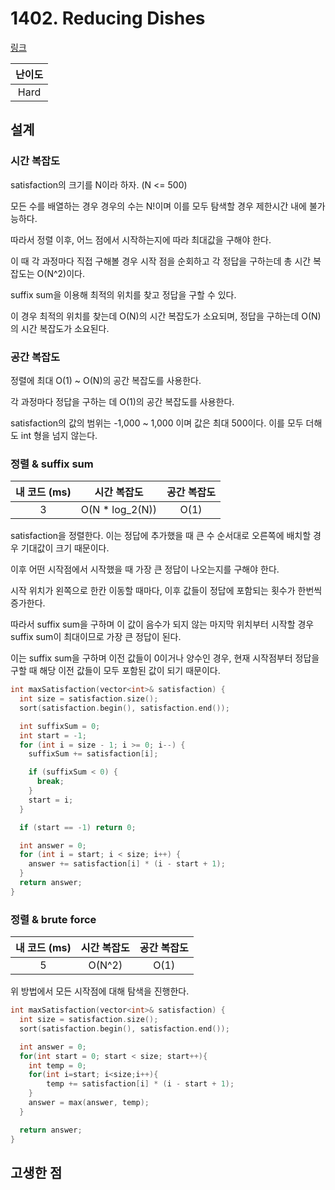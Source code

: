 # 1402. Reducing Dishes

[링크](https://leetcode.com/problems/reducing-dishes/description/)

| 난이도 |
| :----: |
|  Hard  |

## 설계

### 시간 복잡도

satisfaction의 크기를 N이라 하자. (N <= 500)

모든 수를 배열하는 경우 경우의 수는 N!이며 이를 모두 탐색할 경우 제한시간 내에 불가능하다.

따라서 정렬 이후, 어느 점에서 시작하는지에 따라 최대값을 구해야 한다.

이 때 각 과정마다 직접 구해볼 경우 시작 점을 순회하고 각 정답을 구하는데 총 시간 복잡도는 O(N^2)이다.

suffix sum을 이용해 최적의 위치를 찾고 정답을 구할 수 있다.

이 경우 최적의 위치를 찾는데 O(N)의 시간 복잡도가 소요되며, 정답을 구하는데 O(N)의 시간 복잡도가 소요된다.

### 공간 복잡도

정렬에 최대 O(1) ~ O(N)의 공간 복잡도를 사용한다.

각 과정마다 정답을 구하는 데 O(1)의 공간 복잡도를 사용한다.

satisfaction의 값의 범위는 -1,000 ~ 1,000 이며 값은 최대 500이다. 이를 모두 더해도 int 형을 넘지 않는다.

### 정렬 & suffix sum

| 내 코드 (ms) |   시간 복잡도    | 공간 복잡도 |
| :----------: | :--------------: | :---------: |
|      3       | O(N \* log_2(N)) |    O(1)     |

satisfaction을 정렬한다. 이는 정답에 추가했을 때 큰 수 순서대로 오른쪽에 배치할 경우 기대값이 크기 때문이다.

이후 어떤 시작점에서 시작했을 때 가장 큰 정답이 나오는지를 구해야 한다.

시작 위치가 왼쪽으로 한칸 이동할 때마다, 이후 값들이 정답에 포함되는 횟수가 한번씩 증가한다.

따라서 suffix sum을 구하며 이 값이 음수가 되지 않는 마지막 위치부터 시작할 경우 suffix sum이 최대이므로 가장 큰 정답이 된다.

이는 suffix sum을 구하며 이전 값들이 0이거나 양수인 경우, 현재 시작점부터 정답을 구할 때 해당 이전 값들이 모두 포함된 값이 되기 때문이다.

```cpp
int maxSatisfaction(vector<int>& satisfaction) {
  int size = satisfaction.size();
  sort(satisfaction.begin(), satisfaction.end());

  int suffixSum = 0;
  int start = -1;
  for (int i = size - 1; i >= 0; i--) {
    suffixSum += satisfaction[i];

    if (suffixSum < 0) {
      break;
    }
    start = i;
  }

  if (start == -1) return 0;

  int answer = 0;
  for (int i = start; i < size; i++) {
    answer += satisfaction[i] * (i - start + 1);
  }
  return answer;
}
```

### 정렬 & brute force

| 내 코드 (ms) | 시간 복잡도 | 공간 복잡도 |
| :----------: | :---------: | :---------: |
|      5       |   O(N^2)    |    O(1)     |

위 방법에서 모든 시작점에 대해 탐색을 진행한다.

```cpp
int maxSatisfaction(vector<int>& satisfaction) {
  int size = satisfaction.size();
  sort(satisfaction.begin(), satisfaction.end());

  int answer = 0;
  for(int start = 0; start < size; start++){
    int temp = 0;
    for(int i=start; i<size;i++){
        temp += satisfaction[i] * (i - start + 1);
    }
    answer = max(answer, temp);
  }

  return answer;
}
```

## 고생한 점
